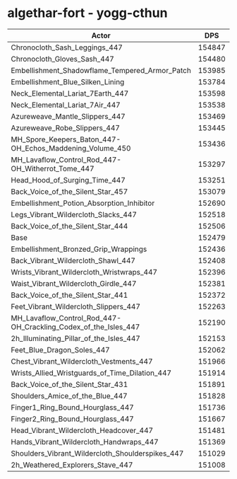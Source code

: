 # algethar-fort - yogg-cthun
| Actor | DPS | Increase |
|---|:---:|:---:|
|Chronocloth_Sash_Leggings_447|154847|1.55%|
|Chronocloth_Gloves_Sash_447|154480|1.31%|
|Embellishment_Shadowflame_Tempered_Armor_Patch|153985|0.99%|
|Embellishment_Blue_Silken_Lining|153784|0.86%|
|Neck_Elemental_Lariat_7Earth_447|153598|0.73%|
|Neck_Elemental_Lariat_7Air_447|153538|0.69%|
|Azureweave_Mantle_Slippers_447|153469|0.65%|
|Azureweave_Robe_Slippers_447|153445|0.63%|
|MH_Spore_Keepers_Baton_447-OH_Echos_Maddening_Volume_450|153436|0.63%|
|MH_Lavaflow_Control_Rod_447-OH_Witherrot_Tome_447|153297|0.54%|
|Head_Hood_of_Surging_Time_447|153251|0.51%|
|Back_Voice_of_the_Silent_Star_457|153079|0.39%|
|Embellishment_Potion_Absorption_Inhibitor|152690|0.14%|
|Legs_Vibrant_Wildercloth_Slacks_447|152518|0.03%|
|Back_Voice_of_the_Silent_Star_444|152506|0.02%|
|Base|152479|0.00%|
|Embellishment_Bronzed_Grip_Wrappings|152436|-0.03%|
|Back_Vibrant_Wildercloth_Shawl_447|152408|-0.05%|
|Wrists_Vibrant_Wildercloth_Wristwraps_447|152396|-0.05%|
|Waist_Vibrant_Wildercloth_Girdle_447|152381|-0.06%|
|Back_Voice_of_the_Silent_Star_441|152372|-0.07%|
|Feet_Vibrant_Wildercloth_Slippers_447|152263|-0.14%|
|MH_Lavaflow_Control_Rod_447-OH_Crackling_Codex_of_the_Isles_447|152190|-0.19%|
|2h_Illuminating_Pillar_of_the_Isles_447|152153|-0.21%|
|Feet_Blue_Dragon_Soles_447|152062|-0.27%|
|Chest_Vibrant_Wildercloth_Vestments_447|151966|-0.34%|
|Wrists_Allied_Wristguards_of_Time_Dilation_447|151914|-0.37%|
|Back_Voice_of_the_Silent_Star_431|151891|-0.39%|
|Shoulders_Amice_of_the_Blue_447|151828|-0.43%|
|Finger1_Ring_Bound_Hourglass_447|151736|-0.49%|
|Finger2_Ring_Bound_Hourglass_447|151667|-0.53%|
|Head_Vibrant_Wildercloth_Headcover_447|151481|-0.65%|
|Hands_Vibrant_Wildercloth_Handwraps_447|151369|-0.73%|
|Shoulders_Vibrant_Wildercloth_Shoulderspikes_447|151029|-0.95%|
|2h_Weathered_Explorers_Stave_447|151008|-0.96%|
